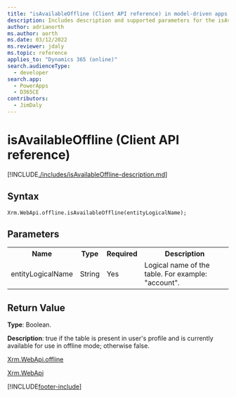 ```yaml
---
title: "isAvailableOffline (Client API reference) in model-driven apps| MicrosoftDocs"
description: Includes description and supported parameters for the isAvailableOffline method.
author: adrianorth
ms.author: aorth
ms.date: 03/12/2022
ms.reviewer: jdaly
ms.topic: reference
applies_to: "Dynamics 365 (online)"
search.audienceType: 
  - developer
search.app: 
  - PowerApps
  - D365CE
contributors:
  - JimDaly
---
```

# isAvailableOffline (Client API reference)



[!INCLUDE[./includes/isAvailableOffline-description.md](./includes/isAvailableOffline-description.md)] 

## Syntax

`Xrm.WebApi.offline.isAvailableOffline(entityLogicalName);`

## Parameters

<table>
<tr>
<th>Name</th>
<th>Type</th>
<th>Required</th>
<th>Description</th>
</tr>
<tr>
<td>entityLogicalName</td>
<td>String</td>
<td>Yes</td>
<td>Logical name of the table. For example: "account".</td>
</tr>

</table>

## Return Value

**Type**: Boolean.

**Description**: true if the table is present in user's profile and is currently available for use in offline mode; otherwise false.

[Xrm.WebApi.offline](offline.md)

[Xrm.WebApi](../xrm-webapi.md)






[!INCLUDE[footer-include](../../../../../includes/footer-banner.md)]